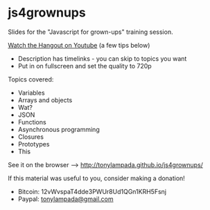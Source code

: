 js4grownups
===========

Slides for the "Javascript for grown-ups" training session.

[Watch the Hangout on Youtube](http://www.youtube.com/watch?v=iabZob_YEKg) (a few tips below)

* Description has timelinks - you can skip to topics you want
* Put in on fullscreen and set the quality to 720p

Topics covered:

* Variables
* Arrays and objects
* Wat?
* JSON
* Functions
* Asynchronous programming
* Closures
* Prototypes
* This

See it on the browser --> http://tonylampada.github.io/js4grownups/

If this material was useful to you, consider making a donation!

* Bitcoin: 12vWvspaT4dde3PWUr8Ud1QGn1KRH5Fsnj
* Paypal: tonylampada@gmail.com
